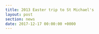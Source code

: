 ```yaml
---
title: 2013 Easter trip to St Michael's
layout: post
section: news
date: 2017-12-17 00:00:00 +0000
---
```

